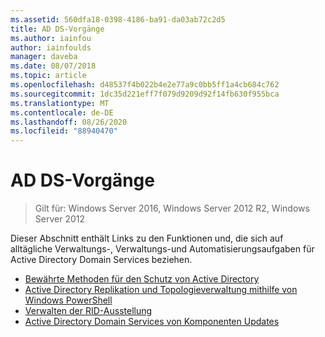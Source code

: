 ```yaml
---
ms.assetid: 560dfa18-0398-4186-ba91-da03ab72c2d5
title: AD DS-Vorgänge
ms.author: iainfou
author: iainfoulds
manager: daveba
ms.date: 08/07/2018
ms.topic: article
ms.openlocfilehash: d48537f4b022b4e2e77a9c0bb5ff1a4cb684c762
ms.sourcegitcommit: 1dc35d221eff7f079d9209d92f14fb630f955bca
ms.translationtype: MT
ms.contentlocale: de-DE
ms.lasthandoff: 08/26/2020
ms.locfileid: "88940470"
---
```

# <a name="ad-ds-operations"></a>AD DS-Vorgänge

>Gilt für: Windows Server 2016, Windows Server 2012 R2, Windows Server 2012

Dieser Abschnitt enthält Links zu den Funktionen und, die sich auf alltägliche Verwaltungs-, Verwaltungs-und Automatisierungsaufgaben für Active Directory Domain Services beziehen.

* [Bewährte Methoden für den Schutz von Active Directory](../../../ad-ds/plan/security-best-practices/Best-Practices-for-Securing-Active-Directory.md)
* [Active Directory Replikation und Topologieverwaltung mithilfe von Windows PowerShell](../../../ad-ds/manage/powershell/Active-Directory-Replication-and-Topology-Management-Using-Windows-PowerShell.md)
* [Verwalten der RID-Ausstellung](../../../ad-ds/manage/Managing-RID-Issuance.md)
* [Active Directory Domain Services von Komponenten Updates](../../../ad-ds/manage/component-updates/Active-Directory-Domain-Services-Component-Updates.md)
